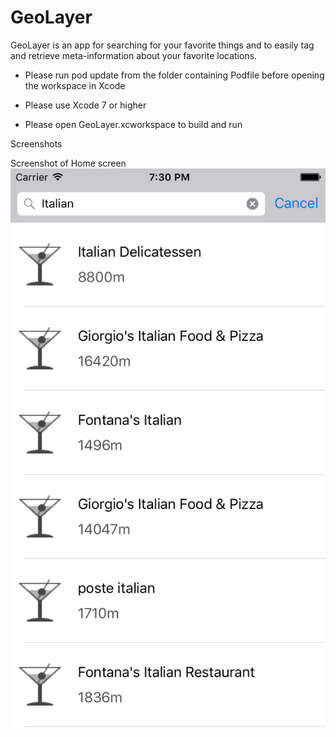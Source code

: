 GeoLayer
========

GeoLayer is an app for searching for your favorite things and to easily tag and retrieve meta-information about your favorite locations.

- Please run pod update from the folder containing Podfile before opening the workspace in Xcode

- Please use Xcode 7 or higher

- Please open GeoLayer.xcworkspace to build and run

Screenshots

Screenshot of Home screen
![alt text](https://github.com/arunabhdas/geolayer/blob/master/screenshots/geolayer_0.png "Screenshot 0")


